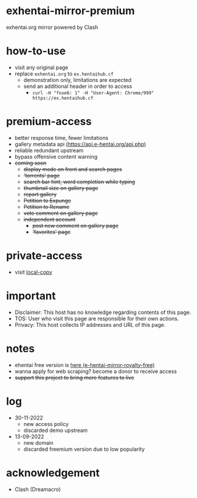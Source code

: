 # exhentai-mirror-premium
exhentai.org mirror powered by Clash

# how-to-use
- visit any original page
- replace `exhentai.org` to `ex.hentaihub.cf`
  - demonstration only, limitations are expected
  - send an additional header in order to access
    - `curl -H "foxe6: 1" -H "User-Agent: Chrome/999" https://ex.hentaihub.cf`

# premium-access
- better response time, fewer limitations
- gallery metadata api [(https://api.e-hentai.org/api.php)](https://api.e-hentai.org/api.php)
- reliable redundant upstream
- bypass offensive content warning
- ~~coming soon~~
  - ~~display mode on front and search pages~~
  - ~~'torrents' page~~
  - ~~search bar hint, word completion while typing~~
  - ~~thumbnail size on gallery page~~
  - ~~report gallery~~
  - ~~Petition to Expunge~~
  - ~~Petition to Rename~~
  - ~~vote comment on gallery page~~
  - ~~independent account~~
    - ~~post new comment on gallery page~~
    - ~~'favorites' page~~

# private-access
- visit [local-copy](local-copy)

# important
- Disclaimer: This host has no knowledge regarding contents of this page.
- TOS: User who visit this page are responsible for their own actions.
- Privacy: This host collects IP addresses and URL of this page.

# notes
- ehentai free version is [here (e-hentai-mirror-royalty-free)](https://github.com/foxe6/e-hentai-mirror-royalty-free)
- wanna apply for web scraping? become a donor to receive access
- ~~support this project to bring more features to live~~

# log
- 30-11-2022
  - new access policy
  - discarded demo upstream
- 13-09-2022
  - new domain
  - discarded freemium version due to low popularity

# acknowledgement
- Clash (Dreamacro)

